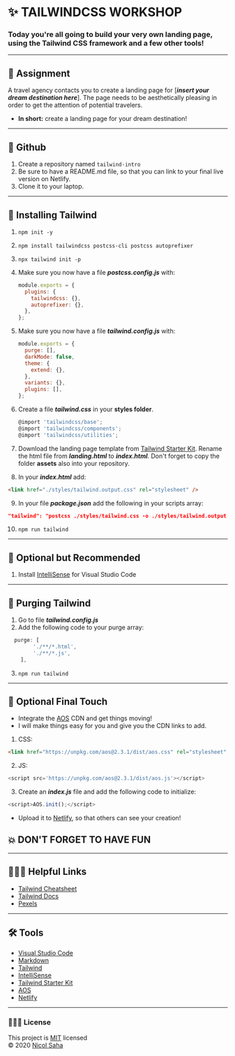 # ✨ TAILWINDCSS WORKSHOP

### Today you're all going to build your very own landing page, using the Tailwind CSS framework and a few other tools!

<hr/>

## 💭 Assignment

A travel agency contacts you to create a landing page for [***insert your dream destination here***]. The page needs to be aesthetically pleasing in order to get the attention of potential travelers.

- **In short:** create a landing page for your dream destination!

<hr/>

## 🐙 Github

1. Create a repository named `tailwind-intro`
2. Be sure to have a README.md file, so that you can link to your final live version on Netlify.
3. Clone it to your laptop.

<hr/>

## 📓 Installing Tailwind

1. `npm init -y`
2. `npm install tailwindcss postcss-cli postcss autoprefixer`
3. `npx tailwind init -p`
4. Make sure you now have a file **_postcss.config.js_** with:
   ```js
   module.exports = {
     plugins: {
       tailwindcss: {},
       autoprefixer: {},
     },
   };
   ```
5. Make sure you now have a file **_tailwind.config.js_** with:

   ```js
   module.exports = {
     purge: [],
     darkMode: false,
     theme: {
       extend: {},
     },
     variants: {},
     plugins: [],
   };
   ```

6. Create a file **_tailwind.css_** in your **styles folder**.

   ```js
   @import 'tailwindcss/base';
   @import 'tailwindcss/components';
   @import 'tailwindcss/utilities';
   ```

7. Download the landing page template from [Tailwind Starter Kit](https://www.creative-tim.com/learning-lab/tailwind-starter-kit/documentation/download). Rename the html file from **_landing.html_** to **_index.html_**. Don't forget to copy the folder **assets** also into your repository.

8. In your **_index.html_** add:

```html
<link href="./styles/tailwind.output.css" rel="stylesheet" />
```

9. In your file **_package.json_** add the following in your scripts array:

```json
"tailwind": "postcss ./styles/tailwind.css -o ./styles/tailwind.output.css"
```

10. `npm run tailwind`

<hr/>

## 💼 Optional but Recommended

1. Install [IntelliSense](https://marketplace.visualstudio.com/items?itemName=bradlc.vscode-tailwindcss) for Visual Studio Code

<hr/>

## 🎩 Purging Tailwind

1. Go to file **_tailwind.config.js_**
2. Add the following code to your purge array:

```js
  purge: [
		'./**/*.html',
		'./**/*.js',
	],
```

3. `npm run tailwind`

<hr/>

## 🚀 Optional Final Touch

- Integrate the [AOS](https://michalsnik.github.io/aos/) CDN and get things moving!
- I will make things easy for you and give you the CDN links to add.

1. CSS:

```html
<link href="https://unpkg.com/aos@2.3.1/dist/aos.css" rel="stylesheet" />
```

2. JS:

```js
<script src='https://unpkg.com/aos@2.3.1/dist/aos.js'></script>
```

3. Create an **_index.js_** file and add the following code to initialize:

```js
<script>AOS.init();</script>
```

- Upload it to [Netlify](https://www.netlify.com/), so that others can see your creation!

## 💥 DON'T FORGET TO HAVE FUN

<hr/>

## 🧘🏽‍♀️ Helpful Links

- [Tailwind Cheatsheet](https://nerdcave.com/tailwind-cheat-sheet)
- [Tailwind Docs](https://tailwindcss.com/docs)
- [Pexels](https://www.pexels.com/nl-nl/)

<hr/>

## 🛠 Tools

- [Visual Studio Code](https://code.visualstudio.com/)
- [Markdown](https://www.markdownguide.org/)
- [Tailwind](https://tailwindcss.com/)
- [IntelliSense](https://marketplace.visualstudio.com/items?itemName=bradlc.vscode-tailwindcss)
- [Tailwind Starter Kit](https://www.creative-tim.com/learning-lab/tailwind-starter-kit/presentation)
- [AOS](https://michalsnik.github.io/aos/)
- [Netlify](https://www.netlify.com/)

<hr/>

### 👩🏻‍💻 License

This project is [MIT](https://github.com/NicolSaha/tailwind-workshop/blob/main/README.md) licensed <br/>
© 2020 [Nicol Saha](https://github.com/NicolSaha)
